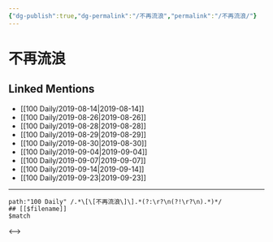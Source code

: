 ```yaml
---
{"dg-publish":true,"dg-permalink":"/不再流浪","permalink":"/不再流浪/"}
---
```


# 不再流浪

## Linked Mentions
- [[100 Daily/2019-08-14\|2019-08-14]]
- [[100 Daily/2019-08-26\|2019-08-26]]
- [[100 Daily/2019-08-28\|2019-08-28]]
- [[100 Daily/2019-08-29\|2019-08-29]]
- [[100 Daily/2019-08-30\|2019-08-30]]
- [[100 Daily/2019-09-04\|2019-09-04]]
- [[100 Daily/2019-09-07\|2019-09-07]]
- [[100 Daily/2019-09-14\|2019-09-14]]
- [[100 Daily/2019-09-23\|2019-09-23]]


---

```expander
path:"100 Daily" /.*\[\[不再流浪\]\].*(?:\r?\n(?!\r?\n).*)*/
## [[$filename]]
$match
```

<-->